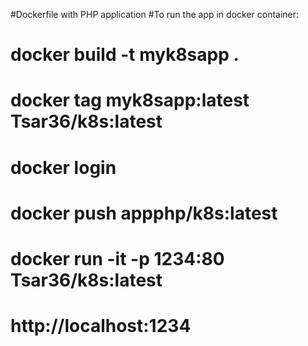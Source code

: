 #Dockerfile with PHP application
#To run the app in docker container:

# docker build -t myk8sapp .
# docker tag myk8sapp:latest Tsar36/k8s:latest
# docker login
# docker push appphp/k8s:latest
# docker run -it -p 1234:80 Tsar36/k8s:latest
# http://localhost:1234